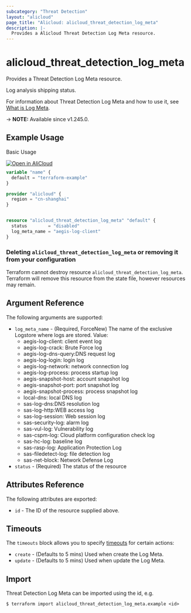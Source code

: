 ```yaml
---
subcategory: "Threat Detection"
layout: "alicloud"
page_title: "Alicloud: alicloud_threat_detection_log_meta"
description: |-
  Provides a Alicloud Threat Detection Log Meta resource.
---
```


# alicloud_threat_detection_log_meta

Provides a Threat Detection Log Meta resource.

Log analysis shipping status.

For information about Threat Detection Log Meta and how to use it, see [What is Log Meta](https://next.api.alibabacloud.com/document/Sas/2018-12-03/ModifyLogMetaStatus).

-> **NOTE:** Available since v1.245.0.

## Example Usage

Basic Usage

<div style="display: block;margin-bottom: 40px;"><div class="oics-button" style="float: right;position: absolute;margin-bottom: 10px;">
  <a href="https://api.aliyun.com/terraform?resource=alicloud_threat_detection_log_meta&exampleId=8a8717ed-1051-cbcf-a183-a30f1e2b0597497b2a89&activeTab=example&spm=docs.r.threat_detection_log_meta.0.8a8717ed10&intl_lang=EN_US" target="_blank">
    <img alt="Open in AliCloud" src="https://img.alicdn.com/imgextra/i1/O1CN01hjjqXv1uYUlY56FyX_!!6000000006049-55-tps-254-36.svg" style="max-height: 44px; max-width: 100%;">
  </a>
</div></div>

```terraform
variable "name" {
  default = "terraform-example"
}

provider "alicloud" {
  region = "cn-shanghai"
}


resource "alicloud_threat_detection_log_meta" "default" {
  status        = "disabled"
  log_meta_name = "aegis-log-client"
}
```

### Deleting `alicloud_threat_detection_log_meta` or removing it from your configuration

Terraform cannot destroy resource `alicloud_threat_detection_log_meta`. Terraform will remove this resource from the state file, however resources may remain.

## Argument Reference

The following arguments are supported:
* `log_meta_name` - (Required, ForceNew) The name of the exclusive Logstore where logs are stored. Value:
  - aegis-log-client: client event log
  - aegis-log-crack: Brute Force log
  - aegis-log-dns-query:DNS request log
  - aegis-log-login: login log
  - aegis-log-network: network connection log
  - aegis-log-process: process startup log
  - aegis-snapshot-host: account snapshot log
  - aegis-snapshot-port: port snapshot log
  - aegis-snapshot-process: process snapshot log
  - local-dns: local DNS log
  - sas-log-dns:DNS resolution log
  - sas-log-http:WEB access log
  - sas-log-session: Web session log
  - sas-security-log: alarm log
  - sas-vul-log: Vulnerability log
  - sas-cspm-log: Cloud platform configuration check log
  - sas-hc-log: baseline log
  - sas-rasp-log: Application Protection Log
  - sas-filedetect-log: file detection log
  - sas-net-block: Network Defense Log
* `status` - (Required) The status of the resource

## Attributes Reference

The following attributes are exported:
* `id` - The ID of the resource supplied above.

## Timeouts

The `timeouts` block allows you to specify [timeouts](https://www.terraform.io/docs/configuration-0-11/resources.html#timeouts) for certain actions:
* `create` - (Defaults to 5 mins) Used when create the Log Meta.
* `update` - (Defaults to 5 mins) Used when update the Log Meta.

## Import

Threat Detection Log Meta can be imported using the id, e.g.

```shell
$ terraform import alicloud_threat_detection_log_meta.example <id>
```